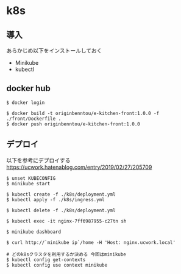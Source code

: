 # k8s 

## 導入

あらかじめ以下をインストールしておく

- Minikube
- kubectl

## docker hub

```shell script
$ docker login

$ docker build -t originbenntou/e-kitchen-front:1.0.0 -f ./front/Dockerfile .
$ docker push originbenntou/e-kitchen-front:1.0.0 
```

## デプロイ

以下を参考にデプロイする
https://ucwork.hatenablog.com/entry/2019/02/27/205709

```shell script
$ unset KUBECONFIG
$ minikube start

$ kubectl create -f ./k8s/deployment.yml
$ kubectl apply -f ./k8s/ingress.yml

$ kubectl delete -f ./k8s/deployment.yml

$ kubectl exec -it nginx-7ff6987955-c27tn sh

$ minikube dashboard

$ curl http://`minikube ip`/home -H 'Host: nginx.ucwork.local'
```

```shell script
# どのk8sクラスタを利用するか決める 今回はminikube
$ kubectl config get-contexts
$ kubectl config use context minikube
```
